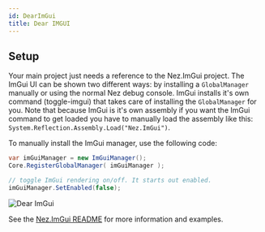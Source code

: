 ```yaml
---
id: DearImGui
title: Dear IMGUI
---
```


## Setup

Your main project just needs a reference to the Nez.ImGui project. The ImGui UI can be shown two different ways: by installing a `GlobalManager` manually or using the normal Nez debug console. ImGui installs it's own command (toggle-imgui) that takes care of installing the `GlobalManager` for you. Note that because ImGui is it's own assembly if you want the ImGui command to get loaded you have to manually load the assembly like this: `System.Reflection.Assembly.Load("Nez.ImGui")`.

To manually install the ImGui manager, use the following code:

```csharp
var imGuiManager = new ImGuiManager();
Core.RegisterGlobalManager( imGuiManager );

// toggle ImGui rendering on/off. It starts out enabled.
imGuiManager.SetEnabled(false);
```

![Dear ImGui](../images/ImGuiSample.png)


See the [Nez.ImGui README](https://github.com/prime31/Nez/blob/master/Nez.ImGui/README.md) for more information and examples.
